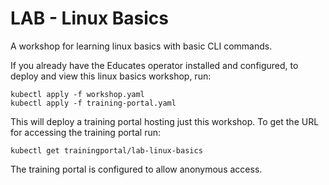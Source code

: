 LAB - Linux Basics
=====================

A workshop for learning linux basics with basic CLI commands. 

If you already have the Educates operator installed and configured, to
deploy and view this linux basics workshop, run:

```
kubectl apply -f workshop.yaml
kubectl apply -f training-portal.yaml
```

This will deploy a training portal hosting just this workshop. To get the
URL for accessing the training portal run:

```
kubectl get trainingportal/lab-linux-basics
```

The training portal is configured to allow anonymous access.
